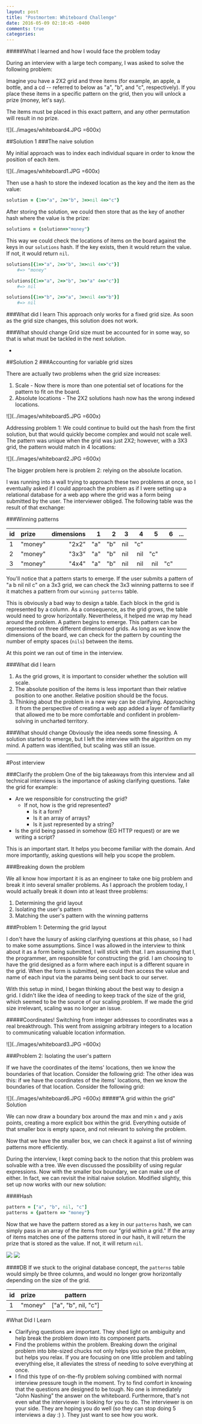 ```yaml
---
layout: post
title: "Postmortem: Whiteboard Challenge"
date: 2016-05-09 02:10:45 -0400
comments: true
categories:
---
```


#####What I learned and how I would face the problem today


During an interview with a large tech company, I was asked to solve the following problem:

Imagine you have a 2X2 grid and three items (for example, an apple, a bottle, and a cd -- referred to below as "a", "b", and "c", respectively). If you place these items in a specific pattern on the grid, then you will unlock a prize (money, let's say).

The items must be placed in this exact pattern, and any other permutation will result in no prize.

![](../images/whiteboard4.JPG =600x)


##Solution 1
###The naive solution

My initial approach was to index each individual square in order to know the position of each item.

![](../images/whiteboard1.JPG =600x)

Then use a hash to store the indexed location as the key and the item as the value:


```ruby
solution = {1=>"a", 2=>"b", 3=>nil 4=>"c"}
```

After storing the solution, we could then store that as the key of another hash where the value is the prize:

```ruby
solutions = {solution=>"money"}
```

This way we could check the locations of items on the board against the keys in our `solutions` hash. If the key exists, then it would return the value. If not, it would return `nil`.

```ruby
solutions[{1=>"a", 2=>"b", 3=>nil 4=>"c"}]
	#=> "money"

solutions[{1=>"a", 2=>"b", 3=>"a" 4=>"c"}]
	#=> nil

solutions[{1=>"b", 2=>"a", 3=>nil 4=>"b"}]
	#=> nil
```


###What did I learn
This approach only works for a fixed grid size. As soon as the grid size changes, this solution does not work.

###What should change
Grid size must be accounted for in some way, so that is what must be tackled in the next solution.

-


##Solution 2
###Accounting for variable grid sizes

There are actually two problems when the grid size increases:

1. Scale - Now there is more than one potential set of locations for the pattern to fit on the board.
2. Absolute locations - The 2X2 solutions hash now has the wrong indexed locations.

![](../images/whiteboard5.JPG =600x)

Addressing problem 1: We could continue to build out the hash from the first solution, but that would quickly become complex and would not scale well. The pattern was unique when the grid was just 2X2; however, with a 3X3 grid, the pattern would match in 4 locations:

![](../images/whiteboard2.JPG =600x)

The bigger problem here is problem 2: relying on the absolute location.

I was running into a wall trying to approach these two problems at once, so I eventually asked if I could approach the problem as if I were setting up a relational database for a web app where the grid was a form being submitted by the user. The interviewer obliged. The following table was the result of that exchange:

###Winning patterns

| id   | prize | dimensions | 1 | 2 | 3 | 4 | 5 | 6 | ... |
| ---- |:-----|------:| --:| --:| --:| --:| --:| --:| --:|
| 1 | "money" | "2x2" | "a" | "b" | nil | "c" |
| 2 | "money" | "3x3" | "a" | "b" | nil | nil | "c" |
| 3 | "money" | "4x4" | "a" | "b" | nil | nil | nil | "c" |

You'll notice that a pattern starts to emerge. If the user submits a pattern of "a b nil nil c" on a 3x3 grid, we can check the 3x3 winning patterns to see if it matches a pattern from our `winning patterns` table.

This is obviously a bad way to design a table. Each block in the grid is represented by a column. As a consequence, as the grid grows, the table would need to grow horizontally. Nevertheless, it helped me wrap my head around the problem. A pattern begins to emerge. This pattern can be represented on three different dimensioned grids. As long as we know the dimensions of the board, we can check for the pattern by counting the number of empty spaces (`nils`) between the items.

At this point we ran out of time in the interview.


###What did I learn
1. As the grid grows, it is important to consider whether the solution will scale.
2. The absolute position of the items is less important than their relative position to one another. Relative position should be the focus.
3. Thinking about the problem in a new way can be clarifying. Approaching it from the perspective of creating a web app added a layer of familiarity that allowed me to be more comfortable and confident in problem-solving in uncharted territory.

###What should change
Obviously the idea needs some finessing. A solution started to emerge, but I left the interview with the algorithm on my mind. A pattern was identified, but scaling was still an issue.


-----

#Post interview

###Clarify the problem
One of the big takeaways from this interview and all technical interviews is the importance of asking clarifying questions. Take the grid for example:

* Are we responsible for constructing the grid?
	* If not, how is the grid represented?
		* Is it a form?
		* Is it an array of arrays?
		* Is it just represented by a string?
* Is the grid being passed in somehow (EG HTTP request) or are we writing a script?

This is an important start. It helps you become familiar with the domain. And more importantly, asking questions will help you scope the problem.

###Breaking down the problem

We all know how important it is as an engineer to take one big problem and break it into several smaller problems. As I approach the problem today, I would actually break it down into at least three problems:

1. Determining the grid layout
2. Isolating the user's pattern
3. Matching the user's pattern with the winning patterns


###Problem 1: Determing the grid layout

I don't have the luxury of asking clarifying questions at this phase, so I had to make some assumptions. Since I was allowed in the interview to think about it as a form being submitted, I will stick with that. I am assuming that I, the programmer, am responsible for constructing the grid. I am choosing to have the grid designed as a form where each input is a different square in the grid. When the form is submitted, we could then access the value and name of each input via the params being sent back to our server.

With this setup in mind, I began thinking about the best way to design a grid.
I didn't like the idea of needing to keep track of the size of the grid, which seemed to be the source of our scaling problem. If we made the grid size irrelevant, scaling was no longer an issue.

#####Coordinates!
Switching from integer addresses to coordinates was a real breakthrough. This went from assigning arbitrary integers to a location to communicating valuable location information.

![](../images/whiteboard3.JPG =600x)

###Problem 2: Isolating the user's pattern

If we have the coordinates of the items' locations, then we know the boundaries of that location. Consider the following grid:
The other idea was this: if we have the coordinates of the items' locations, then we know the boundaries of that location. Consider the following grid:

![](../images/whiteboard6.JPG =600x)
#####"A grid within the grid" Solution

We can now draw a boundary box around the max and min `x` and `y` axis points, creating a more explicit box within the grid. Everything outside of that smaller box is empty space, and not relevant to solving the problem.

Now that we have the smaller box, we can check it against a list of winning patterns more efficiently.

During the interview, I kept coming back to the notion that this problem was solvable with a tree. We even discussed the possibility of using regular expressions. Now with the smaller box boundary, we can make use of either. In fact, we can revisit the initial naive solution. Modified slightly, this set up now works with our new solution:

####Hash

```ruby
pattern = ["a", "b", nil, "c"]
patterns = {pattern => "money"}
```

Now that we have the pattern stored as a key in our `patterns` hash, we can simply pass in an array of the items from our "grid within a grid." If the array of items matches one of the patterns stored in our hash, it will return the prize that is stored as the value. If not, it will return `nil`.

![](../images/patterns-hash.png)
![](../images/patterns-hash-nil.png)


####DB
If we stuck to the original database concept, the `patterns` table would simply be three columns, and would no longer grow horizontally depending on the size of the grid.

| id   | prize | pattern |
| ---- |:-----|---|
| 1 | "money" | ["a", "b", nil, "c"] |


#What Did I Learn

* Clarifying questions are important. They shed light on ambiguity and help break the problem down into its component parts.
* Find the problems within the problem. Breaking down the original problem into bite-sized chucks not only helps you solve the problem, but helps you relax. If you are focusing on one little problem and tabling everything else, it alleviates the stress of needing to solve everything at once.
* I find this type of on-the-fly problem solving combined with normal interview pressure tough in the moment. Try to find comfort in knowing that the questions are designed to be tough. No one is immediately "John Nashing" the answer on the whiteboard. Furthermore, that's not even what the interviewer is looking for you to do. The interviewer is on your side. They are hoping you do well (so they can stop doing 5 interviews a day :) ). They just want to see how you work. 
